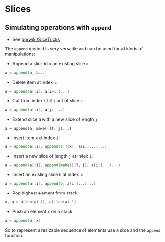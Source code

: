 # Slices

## Simulating operations with `append`

- See [go/wiki/SliceTricks](https://github.com/golang/go/wiki/SliceTricks)

The `append` method is very versatile and can be used for all kinds of manipulations:

- Append a slice `b` to an existing slice `a`:

```go
a = append(a, b...)
```

- Delete item at index `i`:

```go
a = append(a[:i], a[i+1:]...)
```

- Cut from index `i` till `j` out of slice `a`:

```go
a = append(a[:i], a[j:]...)
```

- Extend slice a with a new slice of length `j`:

```
a = append(a, make([]T, j)...)
```

- Insert item x at index `i`:
  
```go
a = append(a[:i], append([]T{x}, a[i:]...)...)
```

- Insert a new slice of length `j` at index `i`:

```go
a = append(a[:i], append(make([]T, j), a[i:]...)...)
```

- Insert an existing slice `b` at index `i`:

```go
a = append(a[:i], append(b, a[i:]...)...)
```

- Pop highest element from stack:

```go
x, a = a[len(a)-1], a[:len(a)-1]
```

- Push an element x on a stack:

```go
a = append(a, x)
```

So to represent a resizable sequence of elements use a slice and the `append` function.